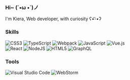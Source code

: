### Hi~ (´•ω •`)ノ

I'm Kiera, Web developer, with curiosity ʕ•͡-•ʔ

### Skills
<div>
  <img src="https://img.shields.io/badge/css3-%231572B6.svg?&style=flat-square&logo=css3&logoColor=white" alt="CSS3" />
  <img src="https://img.shields.io/badge/typescript-%23007acc.svg?logo=typescript&logoColor=white&style=flat-square" alt="TypeScript" />
    <img src="https://img.shields.io/badge/webpack-%231e72b3.svg?logo=webpack&logoColor=white&style=flat-square" alt="Webpack" />
     <img src="https://img.shields.io/badge/javascript-%23323330.svg?&style=flat-square&logo=javascript&logoColor=%23F7DF1E" alt="JavaScript" />
  <img src="https://img.shields.io/badge/vue.js-%2335495e.svg?logo=vue.js&logoColor=%234fc08d&style=flat-square" alt="Vue.js" /> <br/> 
  <img src="https://img.shields.io/badge/react-%2320232a.svg?&style=flat-square&logo=react&logoColor=%2361DAFB" alt="React" />
  <img src="https://img.shields.io/badge/node.js-%2343853D.svg?&style=flat-square&logo=node.js&logoColor=white" alt="NodeJS" />
  <img src="https://img.shields.io/badge/html5-%23E34F26.svg?&style=flat-square&logo=html5&logoColor=white" alt="HTML5" />
   <img src="https://img.shields.io/badge/graphql-%23e10098.svg?logo=graphql&logoColor=white&style=flat-square" alt="GraphQL" />
</div>

### Tools
<div>
  <img src="https://img.shields.io/badge/visual%20studio%20code-%230078d7.svg?logo=visual-studio-code&logoColor=white&style=flat-square" alt="Visual Studio Code" />
  <img src="https://img.shields.io/badge/webstorm-%23000000.svg?logo=webstorm&logoColor=white&style=flat-square" alt="WebStorm" />
</div>

###
<!---
dodocie/dodocie is a ✨ special ✨ repository because its `README.md` (this file) appears on your GitHub profile.
You can click the Preview link to take a look at your changes.
--->
